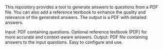 This repository provides a tool to generate answers to questions from a PDF file. You can also add a reference textbook to enhance the quality and relevance of the generated answers. The output is a PDF with detailed answers.

Input:
	PDF containing questions.
	Optional reference textbook (PDF) for more accurate and context-aware answers.
Output: PDF file containing answers to the input questions.
Easy to configure and use.
